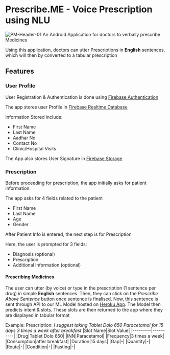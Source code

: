 # Prescribe.ME - Voice Prescription using NLU

![PM-Header-01](https://user-images.githubusercontent.com/96186273/151930633-2cfde444-eebe-4c7f-8cbe-6cb962e69b00.jpg)
An Android Application for doctors to verbally prescribe Medicines

Using this application, doctors can utter Prescriptions in **English** sentences, which will then by converted to a tabular prescription

## Features

### User Profile

User Registration & Authentication is done using [Firebase Authentication](https://firebase.google.com/docs/auth)

The app stores user Profile in [Firebase Realtime Database](https://firebase.google.com/docs/database)

Information Stored include:

* First Name
* Last Name
* Aadhar No
* Contact No
* Clinic/Hospital Visits

The App also stores User Signature in [Firebase Storage](https://firebase.google.com/docs/storage)

### Prescription

Before proceeding for prescription, the app initially asks for patient information.

The app asks for 4 fields related to the patient

* First Name
* Last Name
* Age
* Gender

After Patient Info is entered, the next step is for Prescription

Here, the user is prompted for 3 fields: <br>

* Diagnosis (optional)
* Prescription
* Additional Information (optional)

#### **Prescribing Medicines**

The user can utter (by voice) or type in the prescription (1 sentence per drug) in simple **English** sentences. Then, they can click on the _Prescribe Above Sentence_ button once sentence is finalised. Now, this sentence is sent through API to our ML Model hosted on [Heroku App](https://devcenter.heroku.com/). The Model then predicts intent & slots. These slots are then returned to the app where they are displayed in tabular format

Example:
Prescription: _I suggest taking Tablet Dolo 650 Paracetamol for 15 days 3 times a week after breakfast_
|Slot Name|Slot Value|
|---------|----------|
|Drug|Tablet Dolo 650|
|INN|Paracetamol|
|Frequency|3 times a week|
|Consumption|after breakfast|
|Duration|15 days|
|Gap|-|
|Quantity|-|
|Route|-|
|Condition|-|
|Fasting|-|
